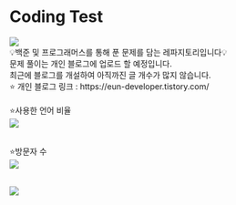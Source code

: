 # Coding Test
<img src="https://capsule-render.vercel.app/api?type=waving&color=BDBDC8&height=300&section=header&text=Coding%20Test&fontSize=90" />
<br/>
💡백준 및 프로그래머스를 통해 푼 문제를 담는 레파지토리입니다💡
<br/>
문제 풀이는 개인 블로그에 업로드 할 예정입니다.
<br/>
최근에 블로그를 개설하여 아직까진 글 개수가 많지 않습니다.
<br/>
⭐ 개인 블로그 링크 : https://eun-developer.tistory.com/
<br/><br/>
⭐사용한 언어 비율
<br/>
<img src="https://github-readme-stats.vercel.app/api/top-langs/?username=JjungEeunAae&layout=compact">
<br/><br/>

⭐방문자 수
<br/>
<a href="https://hits.seeyoufarm.com"><img src="https://hits.seeyoufarm.com/api/count/incr/badge.svg?url=https%3A%2F%2Fgithub.com%2Fgjbae1212%2Fhit-counter&count_bg=%23FF6739&title_bg=%23949494&icon=googleads.svg&icon_color=%23515151&title=%EB%B0%A9%EB%AC%B8%EC%9E%90+%EC%88%98&edge_flat=false"/></a>
<br/><br/>

<img src="https://capsule-render.vercel.app/api?type=waving&color=BDBDC8&height=150&section=footer" />
